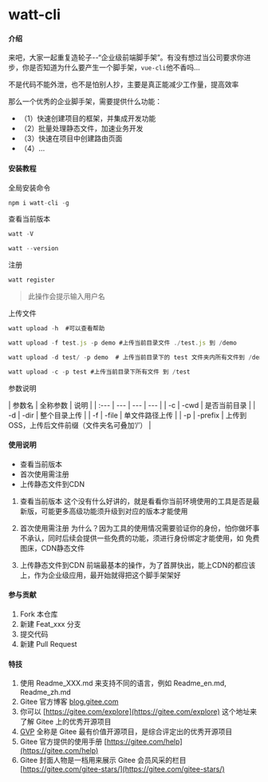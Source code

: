 # watt-cli

#### 介绍
来吧，大家一起重复造轮子--“企业级前端脚手架”。有没有想过当公司要求你进步，你是否知道为什么要产生一个脚手架，`vue-cli`他不香吗...

不是代码不能外泄，也不是怕别人抄，主要是真正能减少工作量，提高效率

那么一个优秀的企业脚手架，需要提供什么功能：

- （1）快速创建项目的框架，并集成开发功能
- （2）批量处理静态文件，加速业务开发
- （3）快速在项目中创建路由页面
- （4）...



#### 安装教程

全局安装命令
```js
npm i watt-cli -g
```

查看当前版本
```js
watt -V

watt --version
```

注册
```js
watt register
```
> 此操作会提示输入用户名

上传文件
```js
watt upload -h  #可以查看帮助

watt upload -f test.js -p demo #上传当前目录文件 ./test.js 到 /demo

watt upload -d test/ -p demo  # 上传当前目录下的 test 文件夹内所有文件到 /demo

watt upload -c -p test #上传当前目录下所有文件 到 /test
```
参数说明

| 参数名 | 全称参数 | 说明 |
| :--- | --- | --- | --- |
| -c | -cwd | 是否当前目录 |
| -d | -dir | 整个目录上传 |
| -f | -file | 单文件路径上传 |
| -p | -prefix | 上传到OSS，上传后文件前缀（文件夹名可叠加‘/’） |

#### 使用说明

- 查看当前版本
- 首次使用需注册
- 上传静态文件到CDN


1.  查看当前版本
这个没有什么好讲的，就是看看你当前环境使用的工具是否是最新版，可能更多高级功能须升级到对应的版本才能使用

2.  首次使用需注册
为什么？因为工具的使用情况需要验证你的身份，怕你做坏事不承认，同时后续会提供一些免费的功能，须进行身份绑定才能使用，如 免费图床，CDN静态文件

3.  上传静态文件到CDN
前端最基本的操作，为了首屏快出，能上CDN的都应该上，作为企业级应用，最开始就得把这个脚手架架好

#### 参与贡献

1.  Fork 本仓库
2.  新建 Feat_xxx 分支
3.  提交代码
4.  新建 Pull Request


#### 特技

1.  使用 Readme\_XXX.md 来支持不同的语言，例如 Readme\_en.md, Readme\_zh.md
2.  Gitee 官方博客 [blog.gitee.com](https://blog.gitee.com)
3.  你可以 [https://gitee.com/explore](https://gitee.com/explore) 这个地址来了解 Gitee 上的优秀开源项目
4.  [GVP](https://gitee.com/gvp) 全称是 Gitee 最有价值开源项目，是综合评定出的优秀开源项目
5.  Gitee 官方提供的使用手册 [https://gitee.com/help](https://gitee.com/help)
6.  Gitee 封面人物是一档用来展示 Gitee 会员风采的栏目 [https://gitee.com/gitee-stars/](https://gitee.com/gitee-stars/)
